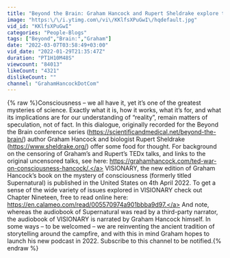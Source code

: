 ```yaml
---
title: "Beyond the Brain: Graham Hancock and Rupert Sheldrake explore the mystery of consciousness"
image: "https:\/\/i.ytimg.com\/vi\/KKlfsXPuGwI\/hqdefault.jpg"
vid_id: "KKlfsXPuGwI"
categories: "People-Blogs"
tags: ["Beyond","Brain:","Graham"]
date: "2022-03-07T03:58:49+03:00"
vid_date: "2022-01-29T21:35:47Z"
duration: "PT1H10M48S"
viewcount: "84013"
likeCount: "4321"
dislikeCount: ""
channel: "GrahamHancockDotCom"
---
```

{% raw %}Consciousness – we all have it, yet it’s one of the greatest mysteries of science. Exactly what it is, how it works, what it’s for, and what its implications are for our understanding of “reality”, remain matters of speculation, not of fact. In this dialogue, originally recorded for the Beyond the Brain conference series (<a rel="nofollow" target="blank" href="https://scientificandmedical.net/beyond-the-brain/)">https://scientificandmedical.net/beyond-the-brain/)</a> author Graham Hancock and biologist Rupert Sheldrake (<a rel="nofollow" target="blank" href="https://www.sheldrake.org/)">https://www.sheldrake.org/)</a> offer some food for thought. For background on the censoring of Graham’s and Rupert’s TEDx talks, and links to the original uncensored talks, see here: <a rel="nofollow" target="blank" href="https://grahamhancock.com/ted-war-on-consciousness-hancock/.">https://grahamhancock.com/ted-war-on-consciousness-hancock/.</a> VISIONARY, the new edition of Graham Hancock’s book on the mystery of consciousness (formerly titled Supernatural) is published in the United States on 4th April 2022. To get a sense of the wide variety of issues explored in VISIONARY check out Chapter Nineteen, free to read online here: <a rel="nofollow" target="blank" href="https://en.calameo.com/read/005570974a901bbba9d97.">https://en.calameo.com/read/005570974a901bbba9d97.</a> And note, whereas the audiobook of Supernatural was read by a third-party narrator, the audiobook of VISIONARY is narrated by Graham Hancock himself. In some ways – to be welcomed – we are reinventing the ancient tradition of storytelling around the campfire, and with this in mind Graham hopes to launch his new podcast in 2022. Subscribe to this channel to be notified.{% endraw %}
